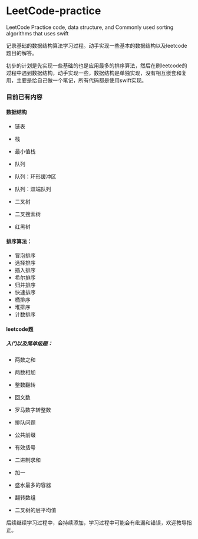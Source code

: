 # LeetCode-practice

LeetCode Practice code, data structure, and Commonly used sorting algorithms that uses swift


记录基础的数据结构算法学习过程。动手实现一些基本的数据结构以及leetcode题目的解答。

初步的计划是先实现一些基础的也是应用最多的排序算法，然后在刷leetcode的过程中遇到数据结构，动手实现一些，数据结构是单独实现，没有相互嵌套和复用，主要是给自己做一个笔记，所有代码都是使用swift实现。

### 目前已有内容

#### 数据结构

- 链表

- 栈

- 最小值栈

- 队列

- 队列：环形缓冲区

- 队列：双端队列

- 二叉树

- 二叉搜索树

- 红黑树


#### 排序算法：

- 冒泡排序
- 选择排序
- 插入排序
- 希尔排序
- 归并排序
- 快速排序
- 桶排序
- 堆排序
- 计数排序

#### leetcode题

##### 入门以及简单级题：

- 两数之和

- 两数相加

- 整数翻转

- 回文数

- 罗马数字转整数

- 排队问题

- 公共前缀

- 有效括号

- 二进制求和

- 加一

- 盛水最多的容器

- 翻转数组

- 二叉树的层平均值



后续继续学习过程中，会持续添加，学习过程中可能会有纰漏和错误，欢迎教导指正。
